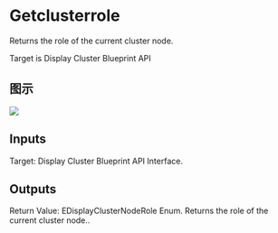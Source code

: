 # Getclusterrole

Returns the role of the current cluster node.

Target is Display Cluster Blueprint API

## 图示

![]($-20221218-20104476.png)

## Inputs

Target: Display Cluster Blueprint API Interface.  

## Outputs

Return Value: EDisplayClusterNodeRole Enum. Returns the role of the current cluster node..

